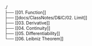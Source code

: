 ./  
├── [[01. Function]]  
├── [[docs/ClassNotes/D&IC/02. Limit]]  
├── [[03. Derivative]]  
├── [[04. Continuity]]  
├── [[05. Differentiability]]  
└── [[06. Leibniz Theorem]]  
